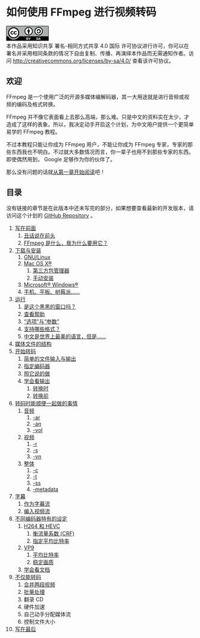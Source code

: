 # 如何使用 FFmpeg 进行视频转码

![CC-BY-SA](image/by-sa.png)  
本作品采用知识共享 署名-相同方式共享 4.0 国际 许可协议进行许可，你可以在署名并采用相同条款的情况下自由复制、传播、再演绎本作品而无需通知作者。访问 <http://creativecommons.org/licenses/by-sa/4.0/> 查看该许可协议。

## 欢迎

FFmpeg 是一个使用广泛的开源多媒体编解码器，其一大用途就是进行音频或视频的编码及格式转换。

FFmpeg 并不像它表面看上去那么高端，那么难。只是中文的资料实在太少，才造成了这样的表象。所以，我决定动手开启这个计划，为中文用户提供一个更简单易学的 FFmpeg 教程。

不过本教程只能让你成为 FFmpeg 用户，不能让你成为 FFmpeg 专家，专家的那些东西我也不明白。不过就大多数情况而言，你一辈子也用不到那些专家的东西。即使偶然用到， Google 足够作为你的伙伴了。

那么没有问题的话就[从第一章开始阅读](01-write-in-front.md)吧！

## 目录

没有链接的章节是在此版本中还未写完的部分，如果想要查看最新的开发版本，请访问这个计划的 [GitHub Repository](https://github.com/FiveYellowMice/how-to-convert-videos-with-ffmpeg-zh) 。

1.	[写在前面](01-write-in-front.md)
	1.	[丑话说在前头](01-write-in-front.md#unpleasant-words-in-front)
	2.	[FFmpeg 是什么，我为什么要用它？](01-write-in-front.md#what-is-ffmpeg-why-use-it)
2.	[下载与安装](02-download-and-install.md)
	1.	[GNU/Linux](02-download-and-install.md#gnu-linux)
	2.	[Mac OS X&reg;](02-download-and-install.md#mac-os-x)
		1.	[第三方包管理器](02-download-and-install.md#third-party-package-manager)
		2.	[手动安装](02-download-and-install.md#manual-install)
	3.	[Microsoft&reg; Windows&reg;](02-download-and-install.md#microsoft-windows)
	4.	[手机、平板、树莓派……](02-download-and-install.md#phone-tablet-rasppi)
3.	[运行](03-execute.md)
	1.	[是这个黑黑的窗口吗？](03-execute.md#this-black-window)
	2.	[查看帮助](03-execute.md#look-help)
	3.	[“选项”与“参数”](03-execute.md#options-and-arguments)
	4.	[支持哪些格式？](03-execute.md#what-formats-supported)
	5.	[中文是世界上最美的语言，但是……](03-execute.md#chinese-is-most-beautiful-but)
4.	[媒体文件的结构](04-media-file-structure.md)
5.	[开始转码](05-start-converting.md)
	1.	[简单的文件输入与输出](05-start-converting.md#simple-io)
	2.	[指定编码器](05-start-converting.md#specify-codec)
	3.	[照它说的做](05-start-converting.md#do-what-it-says)
	4.	[学会看输出](05-start-converting.md#learn-to-look-output)
		1.	[转换时](05-start-converting.md#during-converting)
		2.	[转换前](05-start-converting.md#before-converting)
6.	[转码时能顺便一起做的事情](06-do-in-passing-while-converting.md)
	1.	[音频](06-do-in-passing-while-converting.md#audio)
		1.	[-ar](06-do-in-passing-while-converting.md#ar)
		2.	[-an](06-do-in-passing-while-converting.md#an)
		3.	[-vol](06-do-in-passing-while-converting.md#vol)
	2.	[视频](06-do-in-passing-while-converting.md#video)
		1.	[-r](06-do-in-passing-while-converting.md#r)
		2.	[-s](06-do-in-passing-while-converting.md#s)
		3.	[-vn](06-do-in-passing-while-converting.md#vn)
	3.	[整体](06-do-in-passing-while-converting.md#general)
		1.	[-c](06-do-in-passing-while-converting.md#c)
		2.	[-t](06-do-in-passing-while-converting.md#t)
		3.	[-ss](06-do-in-passing-while-converting.md#ss)
		4.	[-metadata](06-do-in-passing-while-converting.md#metadata)
7.	[字幕](07-subtitles.md)
	1.	[作为字幕流](07-subtitles.md#as-subtitle-stream)
	2.	[编入视频流](07-subtitles.md#encode-to-video)
8.	[不同编码器特有的设定](08-differente-encoders-special-options.md)
	1.	[H264 和 HEVC](08-differente-encoders-special-options.md#h264-and-hevc)
		1.	[衡流量系数 (CRF)](08-differente-encoders-special-options.md#constant-rate-factor)
		2.	[指定平均比特率](08-differente-encoders-special-options.md#specify-average-bitrate)
	2.	[VP9](08-differente-encoders-special-options.md#vp9)
		1.	[平均比特率](08-differente-encoders-special-options.md#average-bitrate)
		2.	[稳定画质](08-differente-encoders-special-options.md#constant-quality)
	3.	[学会看文档](08-differente-encoders-special-options.md#learn-to-look-document)
9.	[不仅能转码](09-not-only-converting.md)
	1.	[合并两段视频](09-not-only-converting.md#merge-two-videos)
	2.	[批量处理](09-not-only-converting.md#batch-process)
	3.	翻录 CD
	4.	硬件加速
	5.	自己动手分配媒体流
	6.	控制文件大小
10.	[写在最后](10-write-in-end.md)
